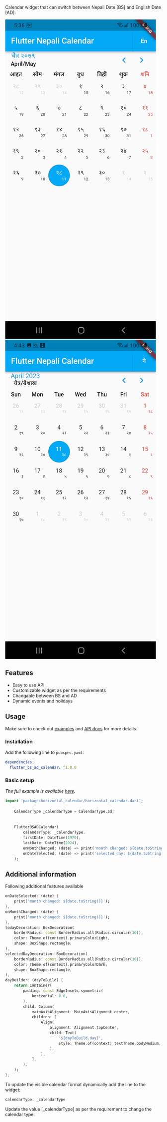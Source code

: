 
Calendar widget that can switch between Nepali Date [BS] and English Date [AD].

![Image](screenshot1.jpg)![Image](screenshot2.jpg)


## Features

* Easy to use API
* Customizable widget as per the requirements
* Changable between BS and AD
* Dynamic events and holidays

## Usage

Make sure to check out [examples](https://github.com/BwesShr/flutter_bs_ad_calendar/blob/main/example) and [API docs](https://pub.dev/documentation/flutter_bs_ad_calendar/latest/) for more details.
### Installation

Add the following line to `pubspec.yaml`:

```yaml
dependencies:
  flutter_bs_ad_calendar: ^1.0.0
```

### Basic setup

*The full example is available [here](https://github.com/BwesShr/flutter_bs_ad_calendar/blob/main/example/lib/main.dart).*

```dart
import 'package:horizontal_calendar/horizontal_calendar.dart';

    CalendarType _calendarType = CalendarType.ad;


    FlutterBSADCalendar(
        calendarType: _calendarType,
        firstDate: DateTime(1970),
        lastDate: DateTime(2024),
        onMonthChanged: (date) => print('month changed: ${date.toString()}'),
        onDateSelected: (date) => print('selected day: ${date.toString()}'),
    );
```

## Additional information

Following additional features available

```dart
onDateSelected: (date) {
    print('month changed: ${date.toString()}');
},
onMonthChanged: (date) {
    print('month changed: ${date.toString()}');
},
todayDecoration: BoxDecoration(
    borderRadius: const BorderRadius.all(Radius.circular(10)),
    color: Theme.of(context).primaryColorLight,
    shape: BoxShape.rectangle,
),
selectedDayDecoration: BoxDecoration(
    borderRadius: const BorderRadius.all(Radius.circular(10)),
    color: Theme.of(context).primaryColorDark,
    shape: BoxShape.rectangle,
),
dayBuilder: (dayToBuild) {
    return Container(
        padding: const EdgeInsets.symmetric(
            horizontal: 8.0,
        ),
        child: Column(
            mainAxisAlignment: MainAxisAlignment.center,
            children: [
                Align(
                    alignment: Alignment.topCenter,
                    child: Text(
                        '${dayToBuild.day}',
                        style: Theme.of(context).textTheme.bodyMedium,
                    ),
                ),
            ],
        ),
    );
},
```

To update the visible calendar format dynamically add the line to the widget:

```dart
calendarType: _calendarType
```

Update the value [_calendarType] as per the requirement to change the calendar type.
